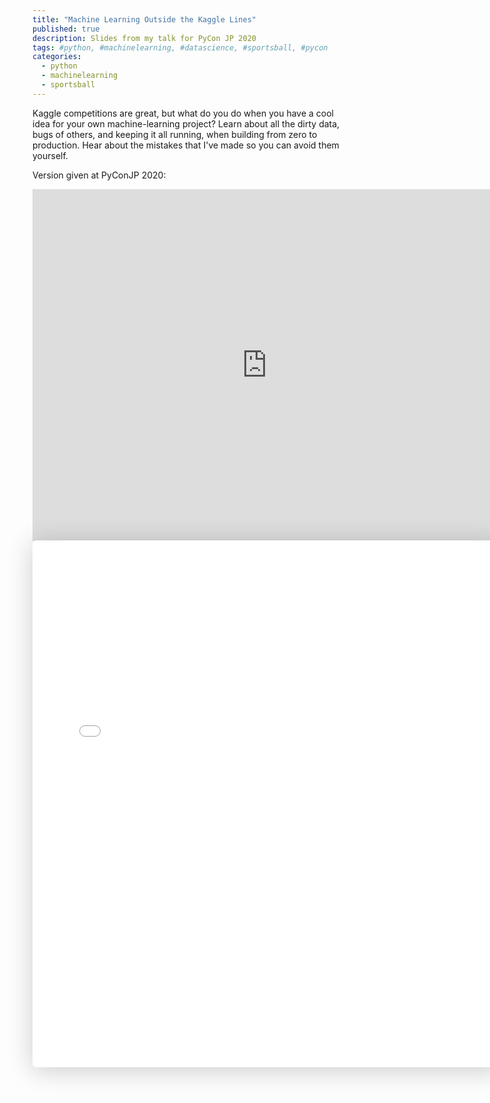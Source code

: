 ```yaml
---
title: "Machine Learning Outside the Kaggle Lines"
published: true
description: Slides from my talk for PyCon JP 2020
tags: #python, #machinelearning, #datascience, #sportsball, #pycon
categories:
  - python
  - machinelearning
  - sportsball
---
```


Kaggle competitions are great, but what do you do when you have a cool idea for your own machine-learning project? Learn about all the dirty data, bugs of others, and keeping it all running, when building from zero to production. Hear about the mistakes that I've made so you can avoid them yourself.

Version given at PyConJP 2020:

<iframe width="750" height="562.5" src="http://www.youtube.com/embed/yGHEcgraabI" frameborder="0" allowfullscreen></iframe>

<div>
  <iframe class="speakerdeck-iframe" frameborder="0" src="//speakerdeck.com/player/8a295e219ab3463fb44839c6c4168c9c?title=false&skipResize=true" allowfullscreen="true" mozallowfullscreen="true" webkitallowfullscreen="true" style="border: 0px; background: padding-box rgba(0, 0, 0, 0.1); margin: 0px; padding: 0px; border-radius: 6px; box-shadow: rgba(0, 0, 0, 0.2) 0px 5px 40px; width: 750px; height: 843px;"></iframe>
</div>
